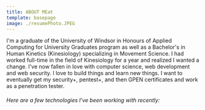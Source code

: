 ```yaml
---
title: ABOUT MEat
template: basepage
image: ./resumePhoto.JPEG
---
```


<p>I'm a graduate of the University of Windsor in Honours of Applied Computing for University Graduates program as well as a Bachelor's in Human Kinetics (Kinesiology) specializing in Movement Science. I had worked full-time in the field of Kinesiology for a year and realized I wanted a change. I've now fallen in love with computer science, web development and web security. I love to build things and learn new things. I want to eventually get my security+, pentest+, and then GPEN certificates and work as a penetration tester.</p>

###### Here are a few technologies I've been working with recently:
